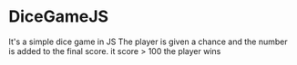 # DiceGameJS
It's a simple dice game in JS
The player is given a chance and the number is added to the final score.
it score > 100 the player wins
